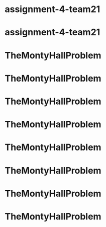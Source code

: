 # assignment-4-team21
# assignment-4-team21
# TheMontyHallProblem
# TheMontyHallProblem
# TheMontyHallProblem
# TheMontyHallProblem
# TheMontyHallProblem
# TheMontyHallProblem
# TheMontyHallProblem
# TheMontyHallProblem
